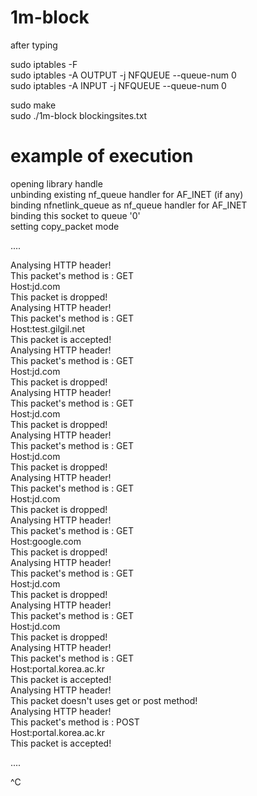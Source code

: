 # 1m-block    

after typing    
    
sudo iptables -F    
sudo iptables -A OUTPUT -j NFQUEUE --queue-num 0    
sudo iptables -A INPUT -j NFQUEUE --queue-num 0    
    
sudo make    
sudo ./1m-block blockingsites.txt    
    
# example of execution    
    
opening library handle    
unbinding existing nf_queue handler for AF_INET (if any)    
binding nfnetlink_queue as nf_queue handler for AF_INET    
binding this socket to queue '0'    
setting copy_packet mode    
    
....
        
Analysing HTTP header!    
This packet's method is : GET    
Host:jd.com    
This packet is dropped!    
Analysing HTTP header!    
This packet's method is : GET    
Host:test.gilgil.net    
This packet is accepted!    
Analysing HTTP header!    
This packet's method is : GET    
Host:jd.com    
This packet is dropped!    
Analysing HTTP header!    
This packet's method is : GET    
Host:jd.com    
This packet is dropped!    
Analysing HTTP header!    
This packet's method is : GET    
Host:jd.com    
This packet is dropped!    
Analysing HTTP header!    
This packet's method is : GET    
Host:jd.com    
This packet is dropped!    
Analysing HTTP header!    
This packet's method is : GET    
Host:google.com    
This packet is dropped!    
Analysing HTTP header!    
This packet's method is : GET    
Host:jd.com    
This packet is dropped!    
Analysing HTTP header!    
This packet's method is : GET    
Host:jd.com    
This packet is dropped!    
Analysing HTTP header!    
This packet's method is : GET    
Host:portal.korea.ac.kr    
This packet is accepted!    
Analysing HTTP header!    
This packet doesn't uses get or post method!    
Analysing HTTP header!    
This packet's method is : POST    
Host:portal.korea.ac.kr    
This packet is accepted!     
    
....
        
^C
